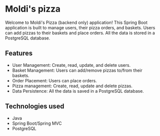 
# Moldi's pizza

Welcome to Moldi's Pizza (backend only) application! This Spring Boot application is built to manage users, their pizza orders, and baskets. Users can add pizzas to their baskets and place orders. All the data is stored in a PostgreSQL database.


## Features

- User Management: Create, read, update, and delete users.
- Basket Management: Users can add/remove pizzas to/from their baskets.
- Order Placement: Users can place orders.
- Pizza management: Create, read, update and delete pizzas.
- Data Persistence: All the data is saved in a PostgreSQL database.


## Technologies used
- Java
- Spring Boot/Spring MVC
- PostgreSQL
